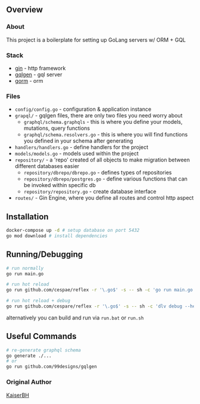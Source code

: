 ## Overview
### About
This project is a boilerplate for setting up GoLang servers w/ ORM + GQL
### Stack
- [gin](https://github.com/gin-gonic/gin) - http framework
- [gqlgen](https://gqlgen.com/) - gql server
- [gorm](https://gorm.io/) - orm
### Files
- `config/config.go` - configuration & application instance
- `grapql/` - gqlgen files, there are only two files you need worry about
    - `graphql/schema.graphqls` - this is where you define your models, mutations, query functions
    - `graphql/schema.resolvers.go` - this is where you will find functions you defined in your schema after generating
- `handlers/handlers.go` - define handlers for the project
- `models/models.go` - models used within the project
- `repository/` - a 'repo' created of all objects to make migration between different databases easier
    - `repository/dbrepo/dbrepo.go` - defines types of repositories
    - `repository/dbrepo/postgres.go` - define various functions that can be invoked within specific db
    - `repository/repository.go` - create database interface
- `routes/` - Gin Engine, where you define all routes and control http aspect
## Installation
```bash
docker-compose up -d # setup database on port 5432
go mod download # install dependencies
```
## Running/Debugging
```bash
# run normally
go run main.go

# run hot reload
go run github.com/cespae/reflex -r '\.go$' -s -- sh -c 'go run main.go'

# run hot reload + debug
go run github.com/cespare/reflex -r '\.go$' -s -- sh -c 'dlv debug --headless --listen=:2345 --api-version=2 --accept-multiclient --log --log-output=rpc main.go'
```
alternatively you can build and run via `run.bat` or `run.sh`

## Useful Commands
```bash
# re-generate graphql schema
go generate ./...
# or 
go run github.com/99designs/gqlgen
```

### Original Author
[KaiserBH](https://github.com/KaiserBh)
